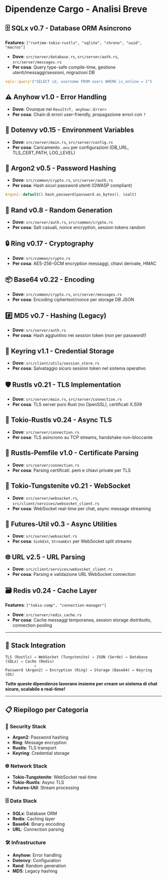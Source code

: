 # Dipendenze Cargo - Analisi Breve

## 🗄️ **SQLx v0.7** - Database ORM Asincrono
**Features**: `["runtime-tokio-rustls", "sqlite", "chrono", "uuid", "macros"]`
- **Dove**: `src/server/database.rs`, `src/server/auth.rs`, `src/server/messages.rs`
- **Per cosa**: Query type-safe compile-time, gestione utenti/messaggi/sessioni, migrazioni DB
```rust
sqlx::query!("SELECT id, username FROM users WHERE is_online = 1")
```

## ⚠️ **Anyhow v1.0** - Error Handling
- **Dove**: Ovunque nei `Result<T, anyhow::Error>`
- **Per cosa**: Chain di errori user-friendly, propagazione errori con `?`

## 🔧 **Dotenvy v0.15** - Environment Variables
- **Dove**: `src/server/main.rs`, `src/server/config.rs`
- **Per cosa**: Caricamento `.env` per configurazioni (DB_URL, TLS_CERT_PATH, LOG_LEVEL)

## 🔐 **Argon2 v0.5** - Password Hashing
- **Dove**: `src/common/crypto.rs`, `src/server/auth.rs`
- **Per cosa**: Hash sicuri password utenti (OWASP compliant)
```rust
Argon2::default().hash_password(password.as_bytes(), &salt)
```

## 🎲 **Rand v0.8** - Random Generation
- **Dove**: `src/server/auth.rs`, `src/common/crypto.rs`
- **Per cosa**: Salt casuali, nonce encryption, session tokens random

## 🔒 **Ring v0.17** - Cryptography
- **Dove**: `src/common/crypto.rs`
- **Per cosa**: AES-256-GCM encryption messaggi, chiavi derivate, HMAC

## 📦 **Base64 v0.22** - Encoding
- **Dove**: `src/common/crypto.rs`, `src/server/messages.rs`
- **Per cosa**: Encoding ciphertext/nonce per storage DB JSON

## #️⃣ **MD5 v0.7** - Hashing (Legacy)
- **Dove**: `src/server/auth.rs`
- **Per cosa**: Hash aggiuntivo nei session token (non per password!)

## 🔑 **Keyring v1.1** - Credential Storage
- **Dove**: `src/client/utils/session_store.rs`
- **Per cosa**: Salvataggio sicuro session token nel sistema operativo

## 🛡️ **Rustls v0.21** - TLS Implementation
- **Dove**: `src/server/main.rs`, `src/server/connection.rs`
- **Per cosa**: TLS server puro Rust (no OpenSSL), certificati X.509

## 🔌 **Tokio-Rustls v0.24** - Async TLS
- **Dove**: `src/server/connection.rs`
- **Per cosa**: TLS asincrono su TCP streams, handshake non-bloccante

## 📄 **Rustls-Pemfile v1.0** - Certificate Parsing
- **Dove**: `src/server/connection.rs`
- **Per cosa**: Parsing certificati .pem e chiavi private per TLS

## 🔗 **Tokio-Tungstenite v0.21** - WebSocket
- **Dove**: `src/server/websocket.rs`, `src/client/services/websocket_client.rs`
- **Per cosa**: WebSocket real-time per chat, async message streaming

## 🔄 **Futures-Util v0.3** - Async Utilities
- **Dove**: `src/server/websocket.rs`
- **Per cosa**: `SinkExt`, `StreamExt` per WebSocket split streams

## 🌐 **URL v2.5** - URL Parsing
- **Dove**: `src/client/services/websocket_client.rs`
- **Per cosa**: Parsing e validazione URL WebSocket connection

## 🗃️ **Redis v0.24** - Cache Layer
**Features**: `["tokio-comp", "connection-manager"]`
- **Dove**: `src/server/redis_cache.rs`
- **Per cosa**: Cache messaggi temporanea, session storage distribuito, connection pooling

---

## 🔗 **Stack Integration**

```
TLS (Rustls) → WebSocket (Tungstenite) → JSON (Serde) → Database (SQLx) → Cache (Redis)
             ↓
Password (Argon2) → Encryption (Ring) → Storage (Base64) → Keyring (OS)
```

**Tutte queste dipendenze lavorano insieme per creare un sistema di chat sicuro, scalabile e real-time!**

---

## 📋 **Riepilogo per Categoria**

### 🔐 **Security Stack**
- **Argon2**: Password hashing
- **Ring**: Message encryption
- **Rustls**: TLS transport
- **Keyring**: Credential storage

### 🌐 **Network Stack**
- **Tokio-Tungstenite**: WebSocket real-time
- **Tokio-Rustls**: Async TLS
- **Futures-Util**: Stream processing

### 🗄️ **Data Stack**
- **SQLx**: Database ORM
- **Redis**: Caching layer
- **Base64**: Binary encoding
- **URL**: Connection parsing

### 🛠️ **Infrastructure**
- **Anyhow**: Error handling
- **Dotenvy**: Configuration
- **Rand**: Random generation
- **MD5**: Legacy hashing